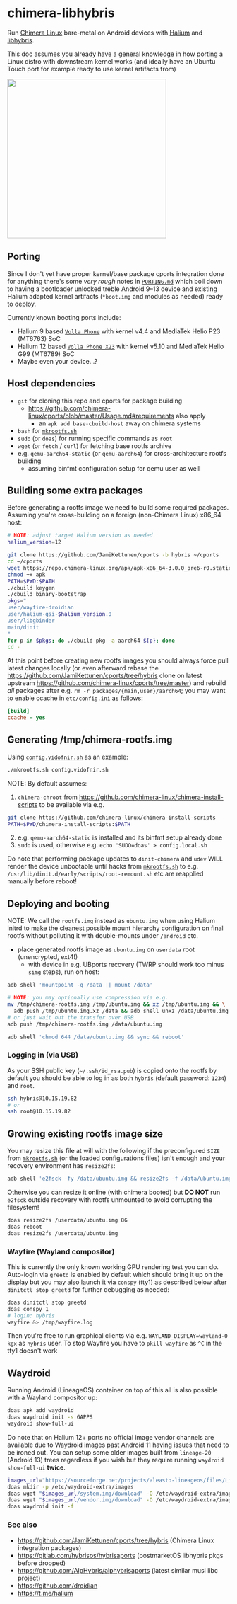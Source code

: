# chimera-libhybris
Run [Chimera Linux](https://chimera-linux.org) bare-metal on Android devices with [Halium](https://halium.org)
and [libhybris](https://github.com/libhybris/libhybris).

This doc assumes you already have a general knowledge in how porting a Linux distro with downstream
kernel works (and ideally have an Ubuntu Touch port for example ready to use kernel artifacts from)

<img src="https://i.imgur.com/wjT2LiS.jpeg" height="360" />


## Porting
Since I don't yet have proper kernel/base package cports integration done for anything there's some
*very rough* notes in [`PORTING.md`](PORTING.md) which boil down to having a bootloader unlocked
treble Android 9–13 device and existing Halium adapted kernel artifacts (`*boot.img` and modules as
needed) ready to deploy.

Currently known booting ports include:
- Halium 9 based [`Volla Phone`](config.yggdrasil.sh) with kernel v4.4 and MediaTek Helio P23 (MT6763) SoC
- Halium 12 based [`Volla Phone X23`](config.vidofnir.sh) with kernel v5.10 and MediaTek Helio G99 (MT6789) SoC
- Maybe even your device...?


## Host dependencies
- `git` for cloning this repo and cports for package building
  - https://github.com/chimera-linux/cports/blob/master/Usage.md#requirements also apply
    - an `apk add base-cbuild-host` away on chimera systems
- `bash` for [`mkrootfs.sh`](mkrootfs.sh)
- `sudo` (or `doas`) for running specific commands as `root`
- `wget` (or `fetch` / `curl`) for fetching base rootfs archive
- e.g. `qemu-aarch64-static` (or `qemu-aarch64`) for cross-architecture rootfs building
  - assuming binfmt configuration setup for qemu user as well


## Building some extra packages
Before generating a rootfs image we need to build some required packages. Assuming you're
cross-building on a foreign (non-Chimera Linux) x86_64 host:
```sh
# NOTE: adjust target Halium version as needed
halium_version=12

git clone https://github.com/JamiKettunen/cports -b hybris ~/cports
cd ~/cports
wget https://repo.chimera-linux.org/apk/apk-x86_64-3.0.0_pre6-r0.static -O apk
chmod +x apk
PATH=$PWD:$PATH
./cbuild keygen
./cbuild binary-bootstrap
pkgs="
user/wayfire-droidian
user/halium-gsi-$halium_version.0
user/libgbinder
main/dinit
"
for p in $pkgs; do ./cbuild pkg -a aarch64 ${p}; done
cd -
```
At this point before creating new rootfs images you should always force pull latest changes locally
(or even afterward rebase the https://github.com/JamiKettunen/cports/tree/hybris clone on latest
upstream https://github.com/chimera-linux/cports/tree/master) and rebuild *all* packages after e.g.
`rm -r packages/{main,user}/aarch64`; you may want to enable ccache in `etc/config.ini` as follows:
```ini
[build]
ccache = yes
```


## Generating /tmp/chimera-rootfs.img
Using [`config.vidofnir.sh`](config.vidofnir.sh) as an example:
```sh
./mkrootfs.sh config.vidofnir.sh
```
NOTE: By default assumes:
1. `chimera-chroot` from https://github.com/chimera-linux/chimera-install-scripts to be available via e.g.
```sh
git clone https://github.com/chimera-linux/chimera-install-scripts
PATH=$PWD/chimera-install-scripts:$PATH
```
2. e.g. `qemu-aarch64-static` is installed and its binfmt setup already done
3. `sudo` is used, otherwise e.g. `echo 'SUDO=doas' > config.local.sh`

Do note that performing package updates to `dinit-chimera` and `udev` WILL render the device
unbootable until hacks from [`mkrootfs.sh`](mkrootfs.sh) to e.g. `/usr/lib/dinit.d/early/scripts/root-remount.sh`
etc are reapplied manually before reboot!


## Deploying and booting
NOTE: We call the `rootfs.img` instead as `ubuntu.img` when using Halium initrd to make the cleanest
possible mount hierarchy configuration on final rootfs without polluting it with double-mounts under
`/android` etc.
- place generated rootfs image as `ubuntu.img` on `userdata` root (unencrypted, ext4!)
  - with device in e.g. UBports recovery (TWRP should work too minus `simg` steps), run on host:
```sh
adb shell 'mountpoint -q /data || mount /data'

# NOTE: you may optionally use compression via e.g.
mv /tmp/chimera-rootfs.img /tmp/ubuntu.img && xz /tmp/ubuntu.img && \
  adb push /tmp/ubuntu.img.xz /data && adb shell unxz /data/ubuntu.img.xz
# or just wait out the transfer over USB
adb push /tmp/chimera-rootfs.img /data/ubuntu.img

adb shell 'chmod 644 /data/ubuntu.img && sync && reboot'
```


### Logging in (via USB)
As your SSH public key (`~/.ssh/id_rsa.pub`) is copied onto the rootfs by default you should be able
to log in as both `hybris` (default password: `1234`) and `root`.
```sh
ssh hybris@10.15.19.82
# or
ssh root@10.15.19.82
```


## Growing existing rootfs image size
You may resize this file at will with the following if the preconfigured `SIZE` from [`mkrootfs.sh`](mkrootfs.sh)
(or the loaded configurations files) isn't enough and your recovery environment has `resize2fs`:
```sh
adb shell 'e2fsck -fy /data/ubuntu.img && resize2fs -f /data/ubuntu.img 8G'
```
Otherwise you can resize it online (with chimera booted) but **DO NOT** run `e2fsck` outside recovery
with rootfs unmounted to avoid corrupting the filesystem!
```sh
doas resize2fs /userdata/ubuntu.img 8G
doas reboot
doas resize2fs /userdata/ubuntu.img
```


### Wayfire (Wayland compositor)
This is currently the only known working GPU rendering test you can do. Auto-login via `greetd` is
enabled by default which should bring it up on the display but you may also launch it via `conspy`
(tty1) as described below after `dinitctl stop greetd` for further debugging as needed:
```sh
doas dinitctl stop greetd
doas conspy 1
# login: hybris
wayfire &> /tmp/wayfire.log
```
Then you're free to run graphical clients via e.g. `WAYLAND_DISPLAY=wayland-0 kgx` as `hybris` user.
To stop Wayfire you have to `pkill wayfire` as `^C` in the tty1 doesn't work


## Waydroid
Running Android (LineageOS) container on top of this all is also possible with a Wayland compositor up:
```sh
doas apk add waydroid
doas waydroid init -s GAPPS
waydroid show-full-ui
```
Do note that on Halium 12+ ports no official image vendor channels are available due to Waydroid
images past Android 11 having issues that need to be ironed out. You can setup some older images
built from `lineage-20` (Android 13) trees regardless if you wish but they require running
`waydroid show-full-ui` **twice**.
```sh
images_url="https://sourceforge.net/projects/aleasto-lineageos/files/LineageOS%2020/waydroid_arm64"
doas mkdir -p /etc/waydroid-extra/images
doas wget "$images_url/system.img/download" -O /etc/waydroid-extra/images/system.img
doas wget "$images_url/vendor.img/download" -O /etc/waydroid-extra/images/vendor.img
doas waydroid init -f
```


### See also
- https://github.com/JamiKettunen/cports/tree/hybris (Chimera Linux integration packages)
- https://gitlab.com/hybrisos/hybrisaports (postmarketOS libhybris pkgs before dropped)
- https://github.com/AlpHybris/alphybrisaports (latest similar musl libc project)
- https://github.com/droidian
- https://t.me/halium
